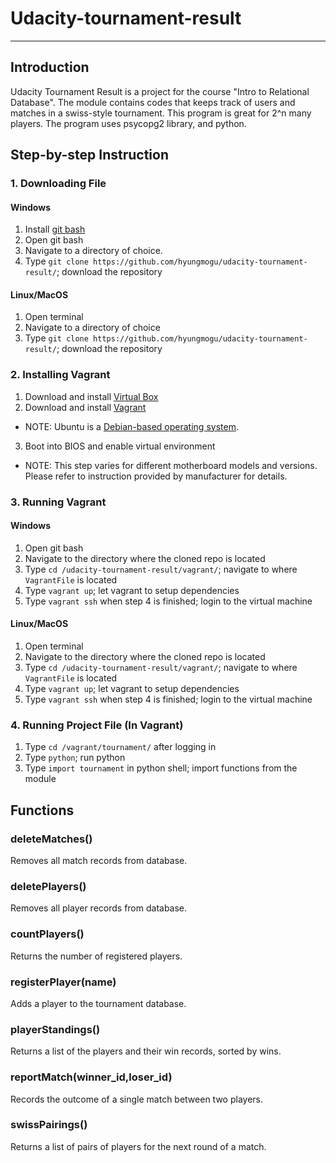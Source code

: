 # Udacity-tournament-result

---

## Introduction

Udacity Tournament Result is a project for the course "Intro to Relational Database". The module contains codes that keeps track of users and matches in a swiss-style tournament. This program is great for 2^n many players. The program uses psycopg2 library, and python.

## Step-by-step Instruction

### 1. Downloading File

#### Windows

1. Install [git bash](https://git-scm.com/downloads) 
2. Open git bash
3. Navigate to a directory of choice. 
4. Type `git clone https://github.com/hyungmogu/udacity-tournament-result/`; download the repository

#### Linux/MacOS

1. Open terminal
2. Navigate to a directory of choice
3. Type `git clone https://github.com/hyungmogu/udacity-tournament-result/`; download the repository

### 2. Installing Vagrant

1. Download and install [Virtual Box](https://www.virtualbox.org/)
2. Download and install [Vagrant](https://www.vagrantup.com/downloads.html)
  - NOTE: Ubuntu is a [Debian-based operating system](https://en.wikipedia.org/wiki/Ubuntu_(operating_system)).
3. Boot into BIOS and enable virtual environment
  - NOTE: This step varies for different motherboard models and versions. Please refer to instruction provided by manufacturer for details.  

### 3. Running Vagrant

#### Windows
1. Open git bash
2. Navigate to the directory where the cloned repo is located
3. Type `cd /udacity-tournament-result/vagrant/`; navigate to where `VagrantFile` is located
4. Type `vagrant up`; let vagrant to setup dependencies
5. Type `vagrant ssh` when step 4 is finished; login to the virtual machine

#### Linux/MacOS

1. Open terminal
2. Navigate to the directory where the cloned repo is located
3. Type `cd /udacity-tournament-result/vagrant/`; navigate to where `VagrantFile` is located
4. Type `vagrant up`; let vagrant to setup dependencies
5. Type `vagrant ssh` when step 4 is finished; login to the virtual machine

### 4. Running Project File (In Vagrant)

1. Type `cd /vagrant/tournament/` after logging in
2. Type `python`; run python
3. Type `import tournament` in python shell; import functions from the module

## Functions

### deleteMatches()
Removes all match records from database.

### deletePlayers()
Removes all player records from database.

### countPlayers()
Returns the number of registered players.

### registerPlayer(name)
Adds a player to the tournament database.

### playerStandings()
Returns a list of the players and their win records, sorted by wins.

### reportMatch(winner_id,loser_id)
Records the outcome of a single match between two players.

### swissPairings()
Returns a list of pairs of players for the next round of a match.


   
